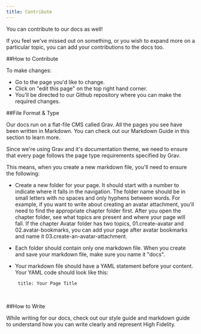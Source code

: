 ```yaml
---
title: Contribute
---
```


You can contribute to our docs as well! 

If you feel we've missed out on something, or you wish to expand more on a particular topic, you can add your contributions to the docs too. 

##How to Contribute

To make changes:

* Go to the page you'd like to change. 
* Click on "edit this page" on the top right hand corner. 
* You'll be directed to our Github repository where you can make the required changes. 

##File Format & Type

Our docs run on a flat-file CMS called Grav. All the pages you see have been written in Markdown. You can check out our Markdown Guide in this section to learn more. 

Since we're using Grav and it's documentation theme, we need to ensure that every page follows the page type requirements specified by Grav. 

This means, when you create a new markdown file, you'll need to ensure the following:
* Create a new folder for your page. It should start with a number to indicate where it falls in the navigation. The folder name should be in small letters with no spaces and only hyphens between words. For example, if you want to write about creating an avatar attachment, you'll need to find the appropriate chapter folder first. After you open the chapter folder, see what topics are present and where your page will fall. If the chapter Avatar folder has two topics, 01.create-avatar and 02.avatar-bookmarks, you can add your page after avatar bookmarks and name it 03.create-an-avatar-attachment. 

* Each folder should contain only one markdown file. When you create and save your markdown file, make sure you name it "docs". 

* Your markdown file should have a YAML statement before your content. Your YAML code should look like this:

  <code> title: Your Page Title </code>

  ​

##How to Write

While writing for our docs, check out our style guide and markdown guide to understand how you can write clearly and represent High Fidelity. 





